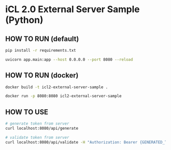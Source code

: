 # iCL 2.0 External Server Sample (Python)

## HOW TO RUN (default)
```bash
pip install -r requirements.txt

uvicorn app.main:app --host 0.0.0.0 --port 8080 --reload
````

## HOW TO RUN (docker)
```bash
docker build -t icl2-external-server-sample .

docker run -p 8080:8080 icl2-external-server-sample
```

## HOW TO USE

```bash
# generate token from server
curl localhost:8080/api/generate

# validate token from server
curl localhost:8080/api/validate -H "Authorization: Bearer {GENERATED_TOKEN}"
```
